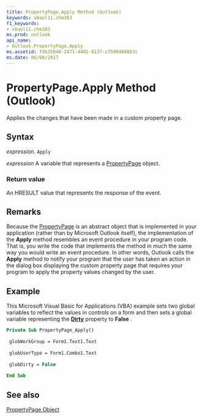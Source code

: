 ```yaml
---
title: PropertyPage.Apply Method (Outlook)
keywords: vbaol11.chm383
f1_keywords:
- vbaol11.chm383
ms.prod: outlook
api_name:
- Outlook.PropertyPage.Apply
ms.assetid: fdb35048-2471-4402-8137-c75994680b3c
ms.date: 06/08/2017
---
```



# PropertyPage.Apply Method (Outlook)

Applies the changes that have been made in a custom property page.


## Syntax

 _expression_. `Apply`

 _expression_ A variable that represents a [PropertyPage](./Outlook.PropertyPage.md) object.


### Return value

An HRESULT value that represents the response of the event.


## Remarks

Because the [PropertyPage](Outlook.PropertyPage.md) is an abstract object that is implemented in your application (rather than by Microsoft Outlook itself), the implementation of the **Apply** method resembles an event procedure in your program code. That is, you write the code that implements the method in much the same way you would write an event procedure. In other words, Outlook calls the **Apply** method to notify your program that the user has taken an action in the dialog box displaying the custom property page that requires your program to apply the property values changed by the user.


## Example

This Microsoft Visual Basic for Applications (VBA) example sets two global variables to reflect the values in controls on a form and then sets a global variable representing the  **[Dirty](Outlook.PropertyPage.Dirty.md)** property to **False** .


```vb
Private Sub PropertyPage_Apply() 
 
 globWorkGroup = Form1.Text1.Text 
 
 globUserType = Form1.Combo1.Text 
 
 globDirty = False 
 
End Sub
```


## See also


[PropertyPage Object](Outlook.PropertyPage.md)

